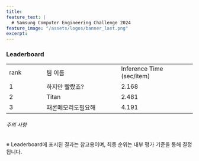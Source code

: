```yaml
---
title:
feature_text: |
  # Samsung Computer Engineering Challenge 2024
feature_image: "/assets/logos/banner_last.png"
excerpt:
---
```

### Leaderboard

<!--
|   rank | 팀이름            | Inference Time(sec/item)            
|1|       |           
|2|       |           
|3|       |          
|4|       |            
|5|       |           
|6|       |            
|7|       |       
|8|       |        
|9|       |           
|10|      |       

-->

<p>
  <table class="table table-sm" width="100%">
    <tr>
      <td colspan="3"> rank </td>
      <td colspan="3" width="40%"> 팀 이름 </td>
      <td colspan="3" width="40%"> Inference Time (sec/item) </td> 
    </tr>	
    <tr>
      <td colspan="3"> 1 </td>
      <td colspan="3"> 하지만 빨랐죠? </td>
      <td colspan="3"> 2.168 </td>
    </tr>
    <tr>
      <td colspan="3"> 2 </td>
      <td colspan="3"> Titan </td>
      <td colspan="3"> 2.481 </td>
    </tr>
    <tr>
      <td colspan="3"> 3 </td>
      <td colspan="3"> 때론메모리도필요해 </td>
      <td colspan="3"> 4.191 </td>
    </tr>
  </table>
</P>

###### 주의 사항

※ Leaderboard에 표시된 결과는 참고용이며, 최종 순위는 내부 평가 기준을 통해 결정됩니다.
